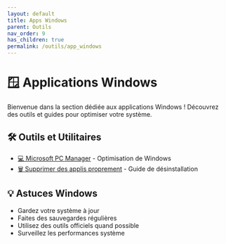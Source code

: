 ```yaml
---
layout: default
title: Apps Windows
parent: Outils
nav_order: 9
has_children: true
permalink: /outils/app_windows
---
```


# 🪟 Applications Windows

Bienvenue dans la section dédiée aux applications Windows ! Découvrez des outils et guides pour optimiser votre système.

## 🛠️ Outils et Utilitaires

- [💻 Microsoft PC Manager](Microsoft%20PC%20Manager.md) - Optimisation de Windows
- [🗑️ Supprimer des applis proprement](Supprimer%20des%20applis%20proprement.md) - Guide de désinstallation

## 💡 Astuces Windows

- Gardez votre système à jour
- Faites des sauvegardes régulières
- Utilisez des outils officiels quand possible
- Surveillez les performances système